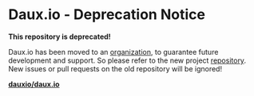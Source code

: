 # Daux.io - Deprecation Notice

**This repository is deprecated!**

Daux.io has been moved to an [organization](https://github.com/dauxio), to guarantee future development and support.
So please refer to the new project [repository](https://github.com/dauxio/daux.io).
New issues or pull requests on the old repository will be ignored!

**[dauxio/daux.io](https://github.com/dauxio/daux.io)**